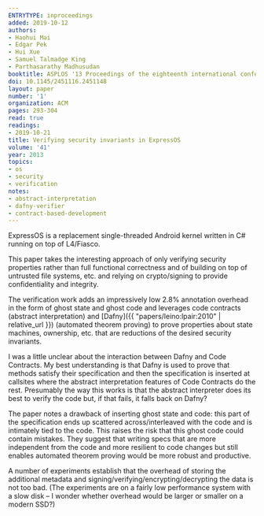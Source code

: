 ```yaml
---
ENTRYTYPE: inproceedings
added: 2019-10-12
authors:
- Haohui Mai
- Edgar Pek
- Hui Xue
- Samuel Talmadge King
- Parthasarathy Madhusudan
booktitle: ASPLOS '13 Proceedings of the eighteenth international conference on Architectural support for programming languages and operating systems
doi: 10.1145/2451116.2451148
layout: paper
number: '1'
organization: ACM
pages: 293-304
read: true
readings:
- 2019-10-21
title: Verifying security invariants in ExpressOS
volume: '41'
year: 2013
topics:
- os
- security
- verification
notes:
- abstract-interpretation
- dafny-verifier
- contract-based-development
---
```


ExpressOS is a replacement single-threaded Android kernel written in C# running on top of L4/Fiasco.

This paper takes the interesting approach of only verifying security properties rather than full functional correctness and of building on top of untrusted file systems, etc. and relying on crypto/signing to provide confidentiality and integrity.

The verification work adds an impressively low 2.8% annotation overhead in the form of ghost state and ghost code and leverages code contracts (abstract interpretation) and [Dafny]({{ "papers/leino:lpair:2010" | relative_url }}) (automated theorem proving) to prove properties about state machines, ownership, etc. that are reductions of the desired security invariants.

I was a little unclear about the interaction between Dafny and Code Contracts.
My best understanding is that Dafny is used to prove that methods satisfy their specification and then the specification is inserted at callsites where the abstract interpretation features of Code Contracts do the rest.
Presumably the way this works is that the abstract interpreter does its best to verify the code but, if that fails, it falls back on Dafny?

The paper notes a drawback of inserting ghost state and code: this part of the  specification ends up scattered across/interleaved with the code and is intimately tied to the code.
This raises the risk that this ghost code could contain mistakes.
They suggest that writing specs that are more independent from the code and more resilient to code changes but still enables automated theorem proving would be more robust and productive.

A number of experiments establish that the overhead of storing the additional metadata and signing/verifying/encrypting/decrypting the data is not too bad.
(The experiments are on a fairly low performance system with a slow disk – I wonder whether overhead would be larger or smaller on a modern SSD?)

